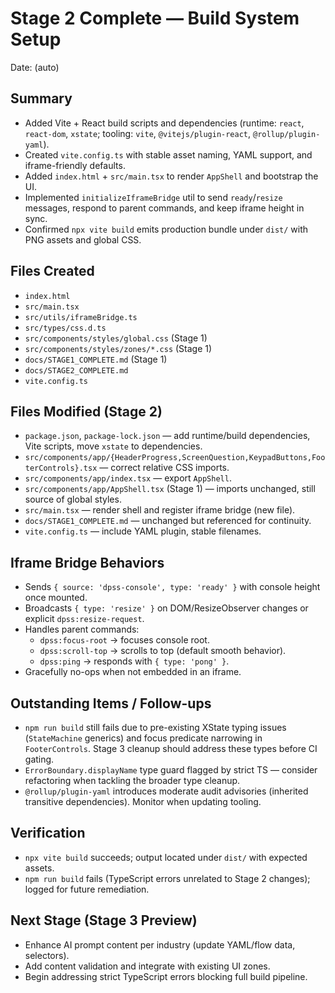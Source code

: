 # Stage 2 Complete — Build System Setup

Date: (auto)

## Summary
- Added Vite + React build scripts and dependencies (runtime: `react`, `react-dom`, `xstate`; tooling: `vite`, `@vitejs/plugin-react`, `@rollup/plugin-yaml`).
- Created `vite.config.ts` with stable asset naming, YAML support, and iframe-friendly defaults.
- Added `index.html` + `src/main.tsx` to render `AppShell` and bootstrap the UI.
- Implemented `initializeIframeBridge` util to send `ready`/`resize` messages, respond to parent commands, and keep iframe height in sync.
- Confirmed `npx vite build` emits production bundle under `dist/` with PNG assets and global CSS.

## Files Created
- `index.html`
- `src/main.tsx`
- `src/utils/iframeBridge.ts`
- `src/types/css.d.ts`
- `src/components/styles/global.css` (Stage 1)
- `src/components/styles/zones/*.css` (Stage 1)
- `docs/STAGE1_COMPLETE.md` (Stage 1)
- `docs/STAGE2_COMPLETE.md`
- `vite.config.ts`

## Files Modified (Stage 2)
- `package.json`, `package-lock.json` — add runtime/build dependencies, Vite scripts, move `xstate` to dependencies.
- `src/components/app/{HeaderProgress,ScreenQuestion,KeypadButtons,FooterControls}.tsx` — correct relative CSS imports.
- `src/components/app/index.tsx` — export `AppShell`.
- `src/components/app/AppShell.tsx` (Stage 1) — imports unchanged, still source of global styles.
- `src/main.tsx` — render shell and register iframe bridge (new file).
- `docs/STAGE1_COMPLETE.md` — unchanged but referenced for continuity.
- `vite.config.ts` — include YAML plugin, stable filenames.

## Iframe Bridge Behaviors
- Sends `{ source: 'dpss-console', type: 'ready' }` with console height once mounted.
- Broadcasts `{ type: 'resize' }` on DOM/ResizeObserver changes or explicit `dpss:resize-request`.
- Handles parent commands:
  - `dpss:focus-root` → focuses console root.
  - `dpss:scroll-top` → scrolls to top (default smooth behavior).
  - `dpss:ping` → responds with `{ type: 'pong' }`.
- Gracefully no-ops when not embedded in an iframe.

## Outstanding Items / Follow-ups
- `npm run build` still fails due to pre-existing XState typing issues (`StateMachine` generics) and focus predicate narrowing in `FooterControls`. Stage 3 cleanup should address these types before CI gating.
- `ErrorBoundary.displayName` type guard flagged by strict TS — consider refactoring when tackling the broader type cleanup.
- `@rollup/plugin-yaml` introduces moderate audit advisories (inherited transitive dependencies). Monitor when updating tooling.

## Verification
- `npx vite build` succeeds; output located under `dist/` with expected assets.
- `npm run build` fails (TypeScript errors unrelated to Stage 2 changes); logged for future remediation.

## Next Stage (Stage 3 Preview)
- Enhance AI prompt content per industry (update YAML/flow data, selectors).
- Add content validation and integrate with existing UI zones.
- Begin addressing strict TypeScript errors blocking full build pipeline.
